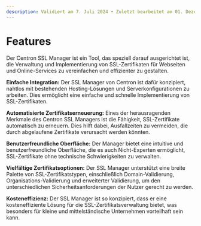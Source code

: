 ```yaml
---
description: Validiert am 7. Juli 2024 • Zuletzt bearbeitet am 01. Dezember 2024
---
```


# Features

Der Centron SSL Manager ist ein Tool, das speziell darauf ausgerichtet ist, die Verwaltung und Implementierung von SSL-Zertifikaten für Webseiten und Online-Services zu vereinfachen und effizienter zu gestalten.

**Einfache Integration:** Der SSL Manager von Centron ist dafür konzipiert, nahtlos mit bestehenden Hosting-Lösungen und Serverkonfigurationen zu arbeiten. Dies ermöglicht eine einfache und schnelle Implementierung von SSL-Zertifikaten.

**Automatisierte Zertifikatserneuerung:** Eines der herausragenden Merkmale des Centron SSL Managers ist die Fähigkeit, SSL-Zertifikate automatisch zu erneuern. Dies hilft dabei, Ausfallzeiten zu vermeiden, die durch abgelaufene Zertifikate verursacht werden könnten.

**Benutzerfreundliche Oberfläche:** Der Manager bietet eine intuitive und benutzerfreundliche Oberfläche, die es auch Nicht-Experten ermöglicht, SSL-Zertifikate ohne technische Schwierigkeiten zu verwalten.

**Vielfältige Zertifikatsoptionen:** Der SSL Manager unterstützt eine breite Palette von SSL-Zertifikatstypen, einschließlich Domain-Validierung, Organisations-Validierung und erweiterter Validierung, um den unterschiedlichen Sicherheitsanforderungen der Nutzer gerecht zu werden.

**Kosteneffizienz:** Der SSL Manager ist so konzipiert, dass er eine kosteneffiziente Lösung für die SSL-Zertifikatsverwaltung bietet, was besonders für kleine und mittelständische Unternehmen vorteilhaft sein kann.
